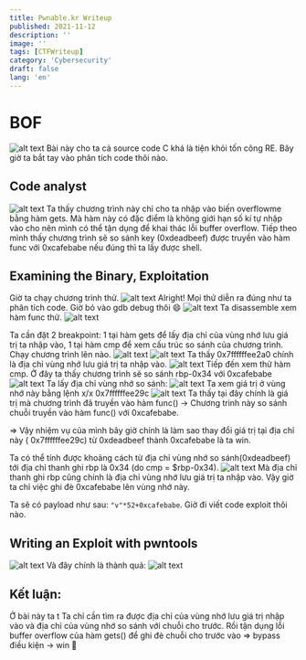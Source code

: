 ```yaml
---
title: Pwnable.kr Writeup
published: 2021-11-12
description: ''
image: ''
tags: [CTFWriteup]
category: 'Cybersecurity'
draft: false 
lang: 'en'
---
```


# BOF
![alt text](image.png)
Bài này cho ta cả source code C khá là tiện khỏi tốn công RE. Bây giờ ta bắt tay vào phân tích code thôi nào.
## Code analyst
![alt text](image-1.png)
Ta thấy chương trình này chỉ cho ta nhập vào biến overflowme bằng hàm gets. Mà hàm này có đặc điểm là không giới hạn số kí tự nhập vào cho nên mình có thể tận dụng để khai thác lỗi buffer overflow. Tiếp theo mình thấy chương trình sẽ so sánh key (0xdeadbeef) được truyền vào hàm func với 0xcafebabe nếu đúng thì ta lấy được shell.  
## Examining the Binary, Exploitation
Giờ ta chạy chương trình thử.
![alt text](image-2.png)
Alright! Mọi thứ diễn ra đúng như ta phân tích code. Giờ bỏ vào gdb debug thôi 😄
![alt text](image-3.png)
Ta disassemble xem hàm func  thử.
![alt text](image-4.png)

Ta cần đặt 2 breakpoint: 1 tại hàm gets để lấy địa chỉ của vùng nhớ lưu giá trị ta nhập vào, 1 tại hàm cmp để xem cấu trúc so sánh của chương trình. Chạy chương trình lên nào.
![alt text](image-5.png)
![alt text](image-6.png)
Ta thấy 0x7ffffffee2a0 chính là địa chỉ vùng nhớ lưu giá trị ta nhập vào.
![alt text](image-7.png)
Tiếp đến xem thử hàm cmp. Ở đây ta thấy chương trình sẽ so sánh rbp-0x34 với 0xcafebabe
![alt text](image-8.png)
Ta lấy địa chỉ vùng nhớ so sánh:
![alt text](image-9.png)
Ta xem giá trị ở vùng nhớ này bằng lệnh x/x 0x7ffffffee29c
![alt text](image-10.png)
Ta thấy tại đây chính là giá trị mà chương trình đã truyền vào hàm func() -> Chương trình này so sánh chuỗi truyền vào hàm func() với 0xcafebabe.

=> Vậy nhiệm vụ của mình bây giờ chính là làm sao thay đổi giá trị tại địa chỉ này ( 0x7ffffffee29c) từ 0xdeadbeef thành 0xcafebabe là ta win.

Ta có thể tính được khoảng cách từ địa chỉ vùng nhớ so sánh(0xdeadbeef) tới địa chỉ thanh ghi rbp là 0x34 (do cmp = $rbp-0x34). 
![alt text](image-11.png)
Mà địa chỉ thanh ghi rbp cũng chính là địa chỉ vùng nhớ lưu giá trị ta nhập vào. Vậy giờ ta chỉ việc ghi đè 0xcafebabe lên vùng nhớ này.

Ta sẽ có payload như sau: `"v"*52+0xcafebabe`.
Giờ đi viết code exploit thôi nào.
## Writing an Exploit with pwntools 
![alt text](image-12.png)
Và đây chính là thành quả: 
![alt text](image-13.png)
## Kết luận: 
Ở bài này ta t Ta chỉ cần tìm ra được địa chỉ của vùng nhớ lưu giá trị nhập vào và địa chỉ của vùng nhớ so sánh với chuỗi cho trước. Rồi tận dụng lỗi buffer overflow của hàm gets() để ghi đè chuỗi cho trước vào => bypass điều kiện -> win 👏